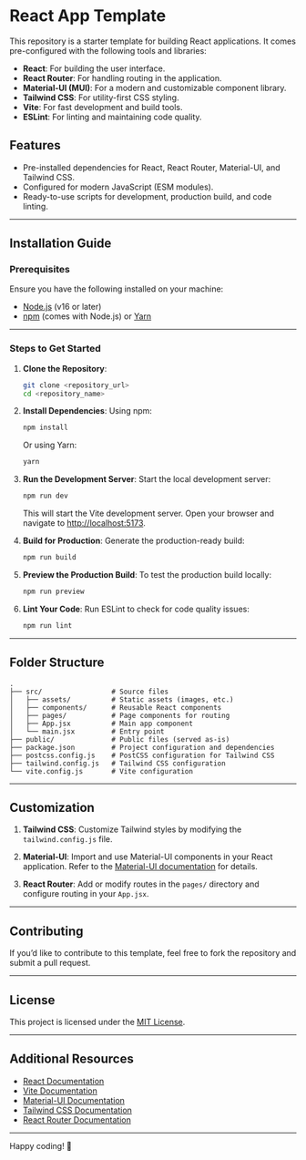 
# React App Template

This repository is a starter template for building React applications. It comes pre-configured with the following tools and libraries:

- **React**: For building the user interface.
- **React Router**: For handling routing in the application.
- **Material-UI (MUI)**: For a modern and customizable component library.
- **Tailwind CSS**: For utility-first CSS styling.
- **Vite**: For fast development and build tools.
- **ESLint**: For linting and maintaining code quality.

## Features

- Pre-installed dependencies for React, React Router, Material-UI, and Tailwind CSS.
- Configured for modern JavaScript (ESM modules).
- Ready-to-use scripts for development, production build, and code linting.

---

## Installation Guide

### Prerequisites

Ensure you have the following installed on your machine:

- [Node.js](https://nodejs.org/) (v16 or later)
- [npm](https://www.npmjs.com/) (comes with Node.js) or [Yarn](https://yarnpkg.com/)

---

### Steps to Get Started

1. **Clone the Repository**:
   ```bash
   git clone <repository_url>
   cd <repository_name>
   ```

2. **Install Dependencies**:
   Using npm:
   ```bash
   npm install
   ```
   Or using Yarn:
   ```bash
   yarn
   ```

3. **Run the Development Server**:
   Start the local development server:
   ```bash
   npm run dev
   ```
   This will start the Vite development server. Open your browser and navigate to [http://localhost:5173](http://localhost:5173).

4. **Build for Production**:
   Generate the production-ready build:
   ```bash
   npm run build
   ```

5. **Preview the Production Build**:
   To test the production build locally:
   ```bash
   npm run preview
   ```

6. **Lint Your Code**:
   Run ESLint to check for code quality issues:
   ```bash
   npm run lint
   ```

---

## Folder Structure

```
.
├── src/                 # Source files
│   ├── assets/          # Static assets (images, etc.)
│   ├── components/      # Reusable React components
│   ├── pages/           # Page components for routing
│   ├── App.jsx          # Main app component
│   └── main.jsx         # Entry point
├── public/              # Public files (served as-is)
├── package.json         # Project configuration and dependencies
├── postcss.config.js    # PostCSS configuration for Tailwind CSS
├── tailwind.config.js   # Tailwind CSS configuration
└── vite.config.js       # Vite configuration
```

---

## Customization

1. **Tailwind CSS**:
   Customize Tailwind styles by modifying the `tailwind.config.js` file.

2. **Material-UI**:
   Import and use Material-UI components in your React application. Refer to the [Material-UI documentation](https://mui.com/) for details.

3. **React Router**:
   Add or modify routes in the `pages/` directory and configure routing in your `App.jsx`.

---

## Contributing

If you’d like to contribute to this template, feel free to fork the repository and submit a pull request.

---

## License

This project is licensed under the [MIT License](LICENSE).

---

## Additional Resources

- [React Documentation](https://reactjs.org/)
- [Vite Documentation](https://vitejs.dev/)
- [Material-UI Documentation](https://mui.com/)
- [Tailwind CSS Documentation](https://tailwindcss.com/)
- [React Router Documentation](https://reactrouter.com/)

---

Happy coding! 🚀
